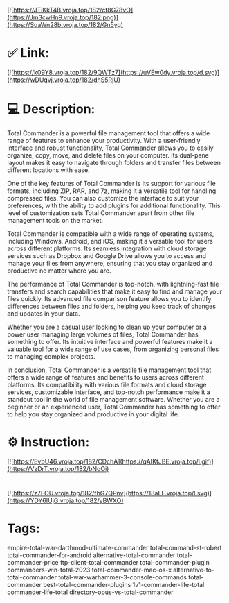 [![https://JTiKkT4B.vroja.top/182/ct8G78vO](https://Jm3cwHn9.vroja.top/182.png)](https://SoaWn28b.vroja.top/182/Gn5yg)
# ✅ Link:
[![https://k09Y8.vroja.top/182/9QWTz7](https://uVEw0dy.vroja.top/d.svg)](https://wDUqvj.vroja.top/182/dhS5RjU)
# 💻 Description:
Total Commander is a powerful file management tool that offers a wide range of features to enhance your productivity. With a user-friendly interface and robust functionality, Total Commander allows you to easily organize, copy, move, and delete files on your computer. Its dual-pane layout makes it easy to navigate through folders and transfer files between different locations with ease.

One of the key features of Total Commander is its support for various file formats, including ZIP, RAR, and 7z, making it a versatile tool for handling compressed files. You can also customize the interface to suit your preferences, with the ability to add plugins for additional functionality. This level of customization sets Total Commander apart from other file management tools on the market.

Total Commander is compatible with a wide range of operating systems, including Windows, Android, and iOS, making it a versatile tool for users across different platforms. Its seamless integration with cloud storage services such as Dropbox and Google Drive allows you to access and manage your files from anywhere, ensuring that you stay organized and productive no matter where you are.

The performance of Total Commander is top-notch, with lightning-fast file transfers and search capabilities that make it easy to find and manage your files quickly. Its advanced file comparison feature allows you to identify differences between files and folders, helping you keep track of changes and updates in your data.

Whether you are a casual user looking to clean up your computer or a power user managing large volumes of files, Total Commander has something to offer. Its intuitive interface and powerful features make it a valuable tool for a wide range of use cases, from organizing personal files to managing complex projects.

In conclusion, Total Commander is a versatile file management tool that offers a wide range of features and benefits to users across different platforms. Its compatibility with various file formats and cloud storage services, customizable interface, and top-notch performance make it a standout tool in the world of file management software. Whether you are a beginner or an experienced user, Total Commander has something to offer to help you stay organized and productive in your digital life.

# ⚙️ Instruction:
[![https://EvbU46.vroja.top/182/CDchA](https://qAIKtJBE.vroja.top/i.gif)](https://VzDrT.vroja.top/182/bNoOi)
#
[![https://z7FOU.vroja.top/182/fhG7QPnv](https://18aLF.vroja.top/l.svg)](https://YDY6IUjG.vroja.top/182/yBWXO)
# Tags:
empire-total-war-darthmod-ultimate-commander total-command-st-robert total-commander-for-android alternative-total-commander total-commander-price ftp-client-total-commander total-commander-plugin commanders-win-total-2023 total-commander-mac-os-x alternative-to-total-commander total-war-warhammer-3-console-commands total-commander best-total-commander-plugins 1v1-commander-life-total commander-life-total directory-opus-vs-total-commander





